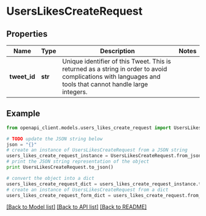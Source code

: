 # UsersLikesCreateRequest


## Properties
Name | Type | Description | Notes
------------ | ------------- | ------------- | -------------
**tweet_id** | **str** | Unique identifier of this Tweet. This is returned as a string in order to avoid complications with languages and tools that cannot handle large integers. | 

## Example

```python
from openapi_client.models.users_likes_create_request import UsersLikesCreateRequest

# TODO update the JSON string below
json = "{}"
# create an instance of UsersLikesCreateRequest from a JSON string
users_likes_create_request_instance = UsersLikesCreateRequest.from_json(json)
# print the JSON string representation of the object
print UsersLikesCreateRequest.to_json()

# convert the object into a dict
users_likes_create_request_dict = users_likes_create_request_instance.to_dict()
# create an instance of UsersLikesCreateRequest from a dict
users_likes_create_request_form_dict = users_likes_create_request.from_dict(users_likes_create_request_dict)
```
[[Back to Model list]](../README.md#documentation-for-models) [[Back to API list]](../README.md#documentation-for-api-endpoints) [[Back to README]](../README.md)


